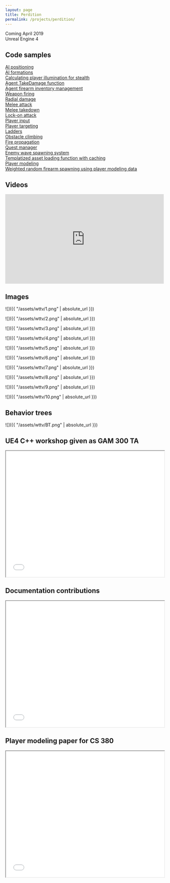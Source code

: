 ```yaml
---
layout: page
title: Perdition
permalink: /projects/perdition/
---
```


Coming April 2019
<br>Unreal Engine 4

<h2><strong>Code samples</strong></h2>

[AI positioning](https://github.com/samuelschimmel/perdition/blob/master/AIPositioning.cpp)<br>
[AI formations](https://github.com/samuelschimmel/perdition/blob/master/AIFormations.cpp)<br>
[Calculating player illumination for stealth](https://github.com/samuelschimmel/perdition/blob/master/CamoIndex.cpp)<br>
[Agent TakeDamage function](https://github.com/samuelschimmel/perdition/blob/master/AgentTakeDamage.cpp)<br>
[Agent firearm inventory management](https://github.com/samuelschimmel/perdition/blob/master/AgentFirearmInventoryManagement.cpp)<br>
[Weapon firing](https://github.com/samuelschimmel/perdition/blob/master/WeaponFiring.cpp)<br>
[Radial damage](https://github.com/samuelschimmel/perdition/blob/master/RadialDamage.cpp)<br>
[Melee attack](https://github.com/samuelschimmel/perdition/blob/master/MeleeAttacks.cpp)<br>
[Melee takedown](https://github.com/samuelschimmel/perdition/blob/master/MeleeTakedown.cpp)<br>
[Lock-on attack](https://github.com/samuelschimmel/perdition/blob/master/LockOnAttack.cpp)<br>
[Player input](https://github.com/samuelschimmel/perdition/blob/master/PlayerInput.cpp)<br>
[Player targeting](https://github.com/samuelschimmel/perdition/blob/master/PlayerTargeting.cpp)<br>
[Ladders](https://github.com/samuelschimmel/perdition/blob/master/Ladders.cpp)<br>
[Obstacle climbing](https://github.com/samuelschimmel/perdition/blob/master/ObstacleClimbing.cpp)<br>
[Fire propagation](https://github.com/samuelschimmel/perdition/blob/master/DamageVolume.cpp)<br>
[Quest manager](https://github.com/samuelschimmel/perdition/blob/master/QuestManager.cpp)<br>
[Enemy wave spawning system](https://github.com/samuelschimmel/perdition/blob/master/Encounter.cpp)<br>
[Templatized asset loading function with caching](https://github.com/samuelschimmel/perdition/blob/master/GetAsset.cpp)<br>
[Player modeling](https://github.com/samuelschimmel/perdition/blob/master/PlayerModeling.cpp)<br>
[Weighted random firearm spawning using player modeling data](https://github.com/samuelschimmel/perdition/blob/master/SpawnWeightedRandomFirearm.cpp)<br>

<h2><strong>Videos</strong></h2>

<div style="padding:56.25% 0 0 0;position:relative;"><iframe src="https://player.vimeo.com/video/284635802?portrait=0" style="position:absolute;top:0;left:0;width:100%;height:100%;" frameborder="0" webkitallowfullscreen mozallowfullscreen allowfullscreen></iframe></div><script src="https://player.vimeo.com/api/player.js"></script>

<h2><strong>Images</strong></h2>

![]({{ "/assets/wttv/1.png" | absolute_url }})

![]({{ "/assets/wttv/2.png" | absolute_url }})

![]({{ "/assets/wttv/3.png" | absolute_url }})

![]({{ "/assets/wttv/4.png" | absolute_url }})

![]({{ "/assets/wttv/5.png" | absolute_url }})

![]({{ "/assets/wttv/6.png" | absolute_url }})

![]({{ "/assets/wttv/7.png" | absolute_url }})

![]({{ "/assets/wttv/8.png" | absolute_url }})

![]({{ "/assets/wttv/9.png" | absolute_url }})

![]({{ "/assets/wttv/10.png" | absolute_url }})

<h2><strong>Behavior trees</strong></h2>

![]({{ "/assets/wttv/BT.png" | absolute_url }})

<h2><strong>UE4 C++ workshop given as GAM 300 TA</strong></h2>

<iframe src="/assets/wttv/UE4Workshop.pdf" width="100%" height="400"></iframe>

<h2><strong>Documentation contributions</strong></h2>

<iframe src="/assets/wttv/docs.pdf" width="100%" height="400"></iframe>

<h2><strong>Player modeling paper for CS 380</strong></h2>

<iframe src="/assets/wttv/PlayerModeling.pdf" width="100%" height="400"></iframe>
